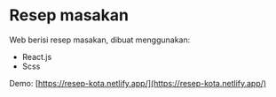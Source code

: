 # Resep masakan

Web berisi resep masakan, dibuat menggunakan:

- React.js
- Scss

Demo: [https://resep-kota.netlify.app/](https://resep-kota.netlify.app/)
